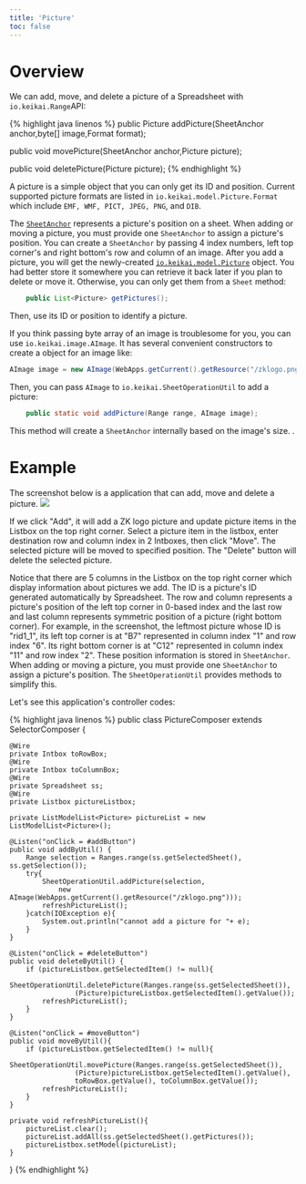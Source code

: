 ```yaml
---
title: 'Picture'
toc: false
---
```



# Overview

We can add, move, and delete a picture of a Spreadsheet with
`io.keikai.Range`API:

{% highlight java linenos %}
public Picture addPicture(SheetAnchor anchor,byte[] image,Format format);

public void movePicture(SheetAnchor anchor,Picture picture);

public void deletePicture(Picture picture);
{% endhighlight %}

A picture is a simple object that you can only get its ID and position.
Current supported picture formats are listed in
`io.keikai.model.Picture.Format`
which include `EMF, WMF, PICT, JPEG, PNG`, and `DIB`.

The [`SheetAnchor`](https://keikai.io/javadoc/latest/io/keikai/api/SheetAnchor.html) represents a picture's position on a sheet. 
When adding or moving a picture, you must provide one `SheetAnchor` to assign 
a picture's position. You can create a `SheetAnchor` by passing 4 index numbers, 
left top corner's and right bottom's row and column of an image. 
After you add a picture, you will get the newly-created [`io.keikai.model.Picture`](https://keikai.io/javadoc/latest/io/keikai/api/model/Picture.html) object. 
You had better store it somewhere you can retrieve it back later
if you plan to delete or move it. Otherwise, you can only get them from
a `Sheet` method:

```java
    public List<Picture> getPictures();
```

Then, use its ID or position to identify a picture.

If you think passing byte array of an image is troublesome for you, you
can use `io.keikai.image.AImage`. It has several
convenient constructors to create a object for an image like:

```java
AImage image = new AImage(WebApps.getCurrent().getResource("/zklogo.png"));
```

Then, you can pass `AImage` to
`io.keikai.SheetOperationUtil`
to add a picture:

```java
    public static void addPicture(Range range, AImage image);
```

This method will create a `SheetAnchor` internally based on the image's
size. .

# Example

The screenshot below is a application that can add, move and delete a
picture. ![]({{site.devref_image_folder}}/Zss-essentials-picture.png)

If we click "Add", it will add a ZK logo picture and update picture
items in the Listbox on the top right corner. Select a picture item in
the listbox, enter destination row and column index in 2 Intboxes, then
click "Move". The selected picture will be moved to specified position.
The "Delete" button will delete the selected picture.

Notice that there are 5 columns in the Listbox on the top right corner
which display information about pictures we add. The ID is a picture's
ID generated automatically by Spreadsheet. The row and column represents
a picture's position of the left top corner in 0-based index and the
last row and last column represents symmetric position of a picture
(right bottom corner). For example, in the screenshot, the leftmost
picture whose ID is "rid1\_1", its left top corner is at "B7"
represented in column index "1" and row index "6". Its right bottom
corner is at "C12" represented in column index "11" and row index "2".
These position information is stored in `SheetAnchor`. When adding or
moving a picture, you must provide one `SheetAnchor` to assign a
picture's position. The `SheetOperationUtil` provides methods to
simplify this.

Let's see this application's controller codes:

{% highlight java linenos %}
public class PictureComposer extends SelectorComposer<Component> {

    @Wire
    private Intbox toRowBox;
    @Wire
    private Intbox toColumnBox;
    @Wire
    private Spreadsheet ss;
    @Wire
    private Listbox pictureListbox;
    
    private ListModelList<Picture> pictureList = new ListModelList<Picture>();

    @Listen("onClick = #addButton")
    public void addByUtil() {
        Range selection = Ranges.range(ss.getSelectedSheet(), ss.getSelection());
        try{
            SheetOperationUtil.addPicture(selection,
                new AImage(WebApps.getCurrent().getResource("/zklogo.png")));
            refreshPictureList();
        }catch(IOException e){
            System.out.println("cannot add a picture for "+ e);
        }
    }
    
    @Listen("onClick = #deleteButton")
    public void deleteByUtil() {
        if (pictureListbox.getSelectedItem() != null){
            SheetOperationUtil.deletePicture(Ranges.range(ss.getSelectedSheet()),
                    (Picture)pictureListbox.getSelectedItem().getValue());
            refreshPictureList();
        }
    }
    
    @Listen("onClick = #moveButton")
    public void moveByUtil(){
        if (pictureListbox.getSelectedItem() != null){
            SheetOperationUtil.movePicture(Ranges.range(ss.getSelectedSheet()),
                    (Picture)pictureListbox.getSelectedItem().getValue(),
                    toRowBox.getValue(), toColumnBox.getValue());
            refreshPictureList();
        }
    }
    
    private void refreshPictureList(){
        pictureList.clear();
        pictureList.addAll(ss.getSelectedSheet().getPictures());
        pictureListbox.setModel(pictureList);
    }
}
{% endhighlight %}
